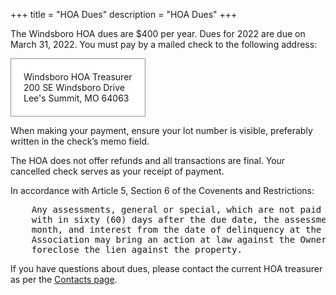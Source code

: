 +++
title = "HOA Dues"
description = "HOA Dues"
+++

<style>
    div.mail {
    background-color: white;
    border: 1px solid #909090;
    padding: 20px;
    overflow: hidden;
    display: inline-block;
    }
</style>

The Windsboro HOA dues are $400 per year. Dues for 2022 are due on March 31, 2022. You must pay by a mailed check to the following address:

<div class="mail">
    Windsboro HOA Treasurer<br />
    200 SE Windsboro Drive<br />
    Lee's Summit, MO 64063<br />
</div>

When making your payment, ensure your lot number is visible, preferably written in the check’s memo field.

The HOA does not offer refunds and all transactions are final. Your cancelled check serves as your receipt of payment.

In accordance with Article 5, Section 6 of the Covenents and Restrictions: 
<pre>
    Any assessments, general or special, which are not paid when due shall be delinquent. If the assessment is not paid
    with in sixty (60) days after the due date, the assessment shall bear a late fee of Ten and no/100 Dollars ($10.00) per
    month, and interest from the date of delinquency at the rate of six percent (6%) per annum until paid in full, and the
    Association may bring an action at law against the Owner personally obligated to pay the same, and in addition
    foreclose the lien against the property.
</pre>

If you have questions about dues, please contact the current HOA treasurer as per the <a href="../contacts">Contacts page</a>.
